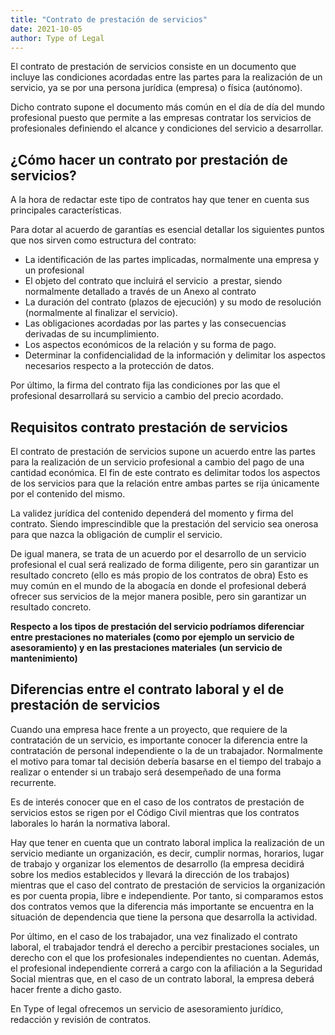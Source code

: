 ```yaml
---
title: "Contrato de prestación de servicios"
date: 2021-10-05
author: Type of Legal
---
```


El contrato de prestación de servicios consiste en un documento que incluye las condiciones acordadas entre las partes para la realización de un servicio, ya se por una persona jurídica (empresa) o física (autónomo).

Dicho contrato supone el documento más común en el día de día del mundo profesional puesto que permite a las empresas contratar los servicios de profesionales definiendo el alcance y condiciones del servicio a desarrollar.

**¿Cómo hacer un contrato por prestación de servicios?**
--------------------------------------------------------

A la hora de redactar este tipo de contratos hay que tener en cuenta sus principales características.

Para dotar al acuerdo de garantías es esencial detallar los siguientes puntos que nos sirven como estructura del contrato:

*   La identificación de las partes implicadas, normalmente una empresa y un profesional
*   El objeto del contrato que incluirá el servicio  a prestar, siendo normalmente detallado a través de un Anexo al contrato
*   La duración del contrato (plazos de ejecución) y su modo de resolución (normalmente al finalizar el servicio).
*   Las obligaciones acordadas por las partes y las consecuencias derivadas de su incumplimiento.
*   Los aspectos económicos de la relación y su forma de pago.
*   Determinar la confidencialidad de la información y delimitar los aspectos necesarios respecto a la protección de datos.

Por último, la firma del contrato fija las condiciones por las que el profesional desarrollará su servicio a cambio del precio acordado.

**Requisitos contrato prestación de servicios**
-----------------------------------------------

El contrato de prestación de servicios supone un acuerdo entre las partes para la realización de un servicio profesional a cambio del pago de una cantidad económica. El fin de este contrato es delimitar todos los aspectos de los servicios para que la relación entre ambas partes se rija únicamente por el contenido del mismo.

La validez jurídica del contenido dependerá del momento y firma del contrato. Siendo imprescindible que la prestación del servicio sea onerosa para que nazca la obligación de cumplir el servicio.

De igual manera, se trata de un acuerdo por el desarrollo de un servicio profesional el cual será realizado de forma diligente, pero sin garantizar un resultado concreto (ello es más propio de los contratos de obra) Esto es muy común en el mundo de la abogacía en donde el profesional deberá ofrecer sus servicios de la mejor manera posible, pero sin garantizar un resultado concreto.

**Respecto a los tipos de prestación del servicio podríamos diferenciar entre prestaciones no materiales (como por ejemplo un servicio de asesoramiento) y en las prestaciones materiales** **(un servicio de mantenimiento)**

**Diferencias entre el contrato laboral y el de prestación de servicios**
-------------------------------------------------------------------------

Cuando una empresa hace frente a un proyecto, que requiere de la contratación de un servicio, es importante conocer la diferencia entre la contratación de personal independiente o la de un trabajador. Normalmente el motivo para tomar tal decisión debería basarse en el tiempo del trabajo a realizar o entender si un trabajo será desempeñado de una forma recurrente.

Es de interés conocer que en el caso de los contratos de prestación de servicios estos se rigen por el Código Civil mientras que los contratos laborales lo harán la normativa laboral.

Hay que tener en cuenta que un contrato laboral implica la realización de un servicio mediante un organización, es decir, cumplir normas, horarios, lugar de trabajo y organizar los elementos de desarrollo (la empresa decidirá sobre los medios establecidos y llevará la dirección de los trabajos) mientras que el caso del contrato de prestación de servicios la organización es por cuenta propia, libre e independiente. Por tanto, si comparamos estos dos contratos vemos que la diferencia más importante se encuentra en la situación de dependencia que tiene la persona que desarrolla la actividad.

Por último, en el caso de los trabajador, una vez finalizado el contrato laboral, el trabajador tendrá el derecho a percibir prestaciones sociales, un derecho con el que los profesionales independientes no cuentan. Además, el profesional independiente correrá a cargo con la afiliación a la Seguridad Social mientras que, en el caso de un contrato laboral, la empresa deberá hacer frente a dicho gasto.

En Type of legal ofrecemos un servicio de asesoramiento jurídico, redacción y revisión de contratos.
